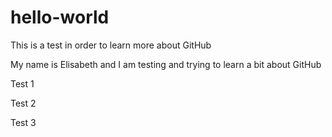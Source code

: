 # hello-world
This is a test in order to learn more about GitHub

My name is Elisabeth and I am testing and trying to learn a bit about GitHub

Test 1

Test 2

Test 3
